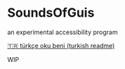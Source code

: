 # SoundsOfGuis
an experimental accessibility program 

[🇹🇷 türkçe oku beni (turkish readme)](./README.tr.md)

WIP

